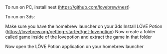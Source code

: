 To run on PC, install nest (https://github.com/lovebrew/nest)

To run on 3ds:

Make sure you have the homebrew launcher on your 3ds
Install LÖVE Potion (https://lovebrew.org/getting-started/get-lovepotion)
Now create a folder called game inside of the lovepotion and extract the game in that folder

Now open the LÖVE Potion application on your homebrew launcher
